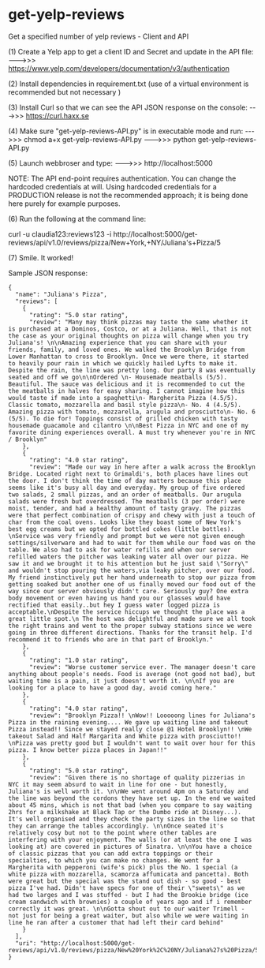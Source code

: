 # get-yelp-reviews
Get a specified number of yelp reviews - Client and API

(1) Create a Yelp app to get a client ID and Secret and update in the API file:
--->>> https://www.yelp.com/developers/documentation/v3/authentication

(2) Install dependencies in requirement.txt (use of a virtual environment is recommended but not necessary )

(3) Install Curl so that we can see the API JSON response on the console:
--->>> https://curl.haxx.se

(4) Make sure "get-yelp-reviews-API.py" is in executable mode and run:
--->>> chmod a+x get-yelp-reviews-API.py
--->>> python get-yelp-reviews-API.py

(5) Launch webbroser and type:
--->>> http://localhost:5000

NOTE: The API end-point requires authentication.  You can change the hardcoded credentials at will.
Using hardcoded credentials for a PRODUCTION release is not the recommended approach; it is being done here purely for example purposes.

(6) Run the following at the command line:

curl -u claudia123:reviews123 -i http://localhost:5000/get-reviews/api/v1.0/reviews/pizza/New+York,+NY/Juliana\'s+Pizza/5

(7) Smile. It worked!


Sample JSON response:
```
{
  "name": "Juliana's Pizza",
  "reviews": [
    {
      "rating": "5.0 star rating",
      "review": "Many may think pizzas may taste the same whether it is purchased at a Dominos, Costco, or at a Juliana. Well, that is not the case as your original thoughts on pizza will change when you try Juliana's! \n\nAmazing experience that you can share with your friends, family, and loved ones. We walked the Brooklyn Bridge from Lower Manhattan to cross to Brooklyn. Once we were there, it started to heavily pour rain in which we quickly hailed Lyfts to make it. Despite the rain, the line was pretty long. Our party 8 was eventually seated and off we go\n\nOrdered \n- Housemade meatballs (5/5). Beautiful. The sauce was delicious and it is recommended to cut the the meatballs in halves for easy sharing. I cannot imagine how this would taste if made into a spaghetti\n- Margherita Pizza (4.5/5). Classic tomato, mozzarella and basil style pizza\n- No. 4 (4.5/5). Amazing pizza with tomato, mozzarella, arugula and prosciutto\n- No. 6 (5/5). To die for! Toppings consist of grilled chicken with tasty housemade guacamole and cilantro \n\nBest Pizza in NYC and one of my favorite dining experiences overall. A must try whenever you're in NYC / Brooklyn"
    },
    {
      "rating": "4.0 star rating",
      "review": "Made our way in here after a walk across the Brooklyn Bridge. Located right next to Grimaldi's, both places have lines out the door. I don't think the time of day matters because this place seems like it's busy all day and everyday. My group of five ordered two salads, 2 small pizzas, and an order of meatballs. Our arugula salads were fresh but overdressed. The meatballs (3 per order) were moist, tender, and had a healthy amount of tasty gravy. The pizzas were that perfect combination of crispy and chewy with just a touch of char from the coal ovens. Looks like they boast some of New York's best egg creams but we opted for bottled cokes (little bottles). \nService was very friendly and prompt but we were not given enough settings/silverware and had to wait for them while our food was on the table. We also had to ask for water refills and when our server refilled waters the pitcher was leaking water all over our pizza. He saw it and we brought it to his attention but he just said \"Sorry\" and wouldn't stop pouring the waters,via leaky pitcher, over our food. My friend instinctively put her hand underneath to stop our pizza from getting soaked but another one of us finally moved our food out of the way since our server obviously didn't care. Seriously guy? One extra body movement or even having us hand you our glasses would have rectified that easily..but hey I guess water logged pizza is acceptable.\nDespite the service hiccups we thought the place was a great little spot.\n The host was delightful and made sure we all took the right trains and went to the proper subway stations since we were going in three different directions. Thanks for the transit help. I'd recommend it to friends who are in that part of Brooklyn."
    },
    {
      "rating": "1.0 star rating",
      "review": "Worse customer service ever. The manager doesn't care anything about people's needs. Food is average (not good not bad), but waiting time is a pain, it just doesn't worth it. \n\nIf you are looking for a place to have a good day, avoid coming here."
    },
    {
      "rating": "4.0 star rating",
      "review": "Brooklyn Pizza!! \nWow!! Looooong lines for Juliana's Pizza in the raining evening.... We gave up waiting line and takeout Pizza instead!! Since we stayed really close @1 Hotel Brooklyn!! \nWe takeout Salad and Half Margarita and White pizza with prosciutto!! \nPizza was pretty good but I wouldn't want to wait over hour for this pizza. I know better pizza places in Japan!!"
    },
    {
      "rating": "5.0 star rating",
      "review": "Given there is no shortage of quality pizzerias in NYC it may seem absurd to wait in line for one - but honestly, Juliana's is well worth it. \n\nWe went around 4pm on a Saturday and the line was beyond the cordons they have set up. In the end we waited about 45 mins, which is not that bad (when you compare to say waiting 2hrs for a milkshake at Black Tap or the Dumbo ride at Disney...). It's well organised and they check the party sizes in the line so that they can arrange the tables accordingly. \n\nOnce seated it's relatively cosy but not to the point where other tables are interfering with your enjoyment. The walls (or at least the one I was looking at) are covered in pictures of Sinatra. \n\nYou have a choice of classic pizzas that you can add extra toppings or their specialties, to which you can make no changes. We went for a Margherita with pepperoni (wife's pick) plus the No. 1 special (a white pizza with mozzarella, scamorza affumicata and pancetta). Both were great but the special was the stand out dish - so good - best pizza I've had. Didn't have specs for one of their \"sweets\" as we had two larges and I was stuffed - but I had the Brookie bridge (ice cream sandwich with brownies) a couple of years ago and if i remember correctly it was great. \n\nGotta shout out to our waiter Trimell - not just for being a great waiter, but also while we were waiting in line he ran after a customer that had left their card behind"
    }
  ],
  "uri": "http://localhost:5000/get-reviews/api/v1.0/reviews/pizza/New%20York%2C%20NY/Juliana%27s%20Pizza/5"
}
```
